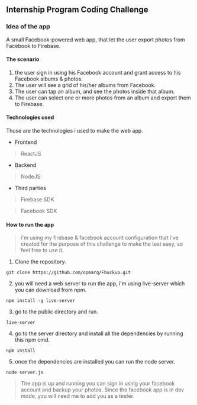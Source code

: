 ## Internship Program Coding Challenge

### Idea of the app

A small Facebook-powered web app, that let the user export photos from Facebook to Firebase.

#### The scenario 

1. the user sign in using his Facebook account and grant access to his Facebook albums & photos.
2. The user will see a grid of his/her albums from Facebook.
3. The user can tap an album, and see the photos inside that album.
4. The user can select one or more photos from an album and export them to Firebase.

#### Technologies used

Those are the technologies i used to make the web app.

* Frontend
> ReactJS
* Backend
> NodeJS
* Third parties
> Firebase SDK

> Facebook SDK

#### How to run the app

> i'm using my firebase & facebook account configuration that i've created for the purpose of this challenge to make the test easy, so feel free to use it.

1. Clone the repository.
```
git clone https://github.com/opmarq/Fbuckup.git
```
2. you will need a web server to run the app, i'm using live-server which you can download from npm.

```
npm install -g live-server
```
3. go to the public directory and run.

```
live-server
```
4. go to the server directory and install all the dependencies by running this npm cmd.

```
npm install
```
5. once the dependencies are installed you can run the node server.
````
node server.js
````
> The app is up and running you can sign in using your facebook account and backup your photos.
> Since the facebook app is in dev mode, you will need me to add you as a tester.
